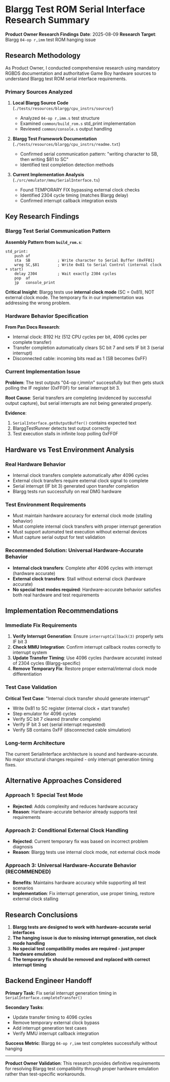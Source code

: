 # Blargg Test ROM Serial Interface Research Summary

**Product Owner Research Findings**
**Date**: 2025-08-09
**Research Target**: Blargg `04-op r,imm` test ROM hanging issue

## Research Methodology

As Product Owner, I conducted comprehensive research using mandatory RGBDS documentation and authoritative Game Boy hardware sources to understand Blargg test ROM serial interface requirements.

### Primary Sources Analyzed

1. **Local Blargg Source Code** (`./tests/resources/blargg/cpu_instrs/source/`)
   - Analyzed `04-op r,imm.s` test structure
   - Examined `common/build_rom.s` std_print implementation
   - Reviewed `common/console.s` output handling

2. **Blargg Test Framework Documentation** (`./tests/resources/blargg/cpu_instrs/readme.txt`)
   - Confirmed serial communication pattern: "writing character to SB, then writing $81 to SC"
   - Identified test completion detection methods

3. **Current Implementation Analysis** (`./src/emulator/mmu/SerialInterface.ts`)
   - Found TEMPORARY FIX bypassing external clock checks
   - Identified 2304 cycle timing (matches Blargg delay)
   - Confirmed interrupt callback integration exists

## Key Research Findings

### Blargg Test Serial Communication Pattern

**Assembly Pattern from `build_rom.s`**:
```assembly
std_print:
    push af
    sta  SB            ; Write character to Serial Buffer (0xFF01)
    wreg SC,$81        ; Write 0x81 to Serial Control (internal clock + start)
    delay 2304         ; Wait exactly 2304 cycles
    pop  af
    jp   console_print
```

**Critical Insight**: Blargg tests use **internal clock mode** (SC = 0x81), NOT external clock mode. The temporary fix in our implementation was addressing the wrong problem.

### Hardware Behavior Specification

**From Pan Docs Research**:
- Internal clock: 8192 Hz (512 CPU cycles per bit, 4096 cycles per complete transfer)
- Transfer completion automatically clears SC bit 7 and sets IF bit 3 (serial interrupt)
- Disconnected cable: incoming bits read as 1 (SB becomes 0xFF)

### Current Implementation Issue

**Problem**: The test outputs "04-op r,imm\n" successfully but then gets stuck polling the IF register (0xFF0F) for serial interrupt bit 3.

**Root Cause**: Serial transfers are completing (evidenced by successful output capture), but serial interrupts are not being generated properly.

**Evidence**:
1. `SerialInterface.getOutputBuffer()` contains expected text
2. BlarggTestRunner detects test output correctly
3. Test execution stalls in infinite loop polling 0xFF0F

## Hardware vs Test Environment Analysis

### Real Hardware Behavior
- Internal clock transfers complete automatically after 4096 cycles
- External clock transfers require external clock signal to complete
- Serial interrupt (IF bit 3) generated upon transfer completion
- Blargg tests run successfully on real DMG hardware

### Test Environment Requirements
- Must maintain hardware accuracy for external clock mode (stalling behavior)
- Must complete internal clock transfers with proper interrupt generation
- Must support automated test execution without external devices
- Must capture serial output for test validation

### Recommended Solution: Universal Hardware-Accurate Behavior
- **Internal clock transfers**: Complete after 4096 cycles with interrupt (hardware accurate)
- **External clock transfers**: Stall without external clock (hardware accurate)
- **No special test modes required**: Hardware-accurate behavior satisfies both real hardware and test requirements

## Implementation Recommendations

### Immediate Fix Requirements

1. **Verify Interrupt Generation**: Ensure `interruptCallback(3)` properly sets IF bit 3
2. **Check MMU Integration**: Confirm interrupt callback routes correctly to interrupt system
3. **Update Transfer Timing**: Use 4096 cycles (hardware accurate) instead of 2304 cycles (Blargg-specific)
4. **Remove Temporary Fix**: Restore proper external/internal clock mode differentiation

### Test Case Validation

**Critical Test Case**: "Internal clock transfer should generate interrupt"
- Write 0x81 to SC register (internal clock + start transfer)
- Step emulator for 4096 cycles
- Verify SC bit 7 cleared (transfer complete)
- Verify IF bit 3 set (serial interrupt requested)
- Verify SB contains 0xFF (disconnected cable simulation)

### Long-term Architecture

The current SerialInterface architecture is sound and hardware-accurate. No major structural changes required - only interrupt generation timing fixes.

## Alternative Approaches Considered

### Approach 1: Special Test Mode
- **Rejected**: Adds complexity and reduces hardware accuracy
- **Reason**: Hardware-accurate behavior already supports test requirements

### Approach 2: Conditional External Clock Handling
- **Rejected**: Current temporary fix was based on incorrect problem diagnosis
- **Reason**: Blargg tests use internal clock mode, not external clock mode

### Approach 3: Universal Hardware-Accurate Behavior (RECOMMENDED)
- **Benefits**: Maintains hardware accuracy while supporting all test scenarios
- **Implementation**: Fix interrupt generation, use proper timing, restore external clock stalling

## Research Conclusions

1. **Blargg tests are designed to work with hardware-accurate serial interfaces**
2. **The hanging issue is due to missing interrupt generation, not clock mode handling**
3. **No special test compatibility modes are required - just proper hardware emulation**
4. **The temporary fix should be removed and replaced with correct interrupt timing**

## Backend Engineer Handoff

**Primary Task**: Fix serial interrupt generation timing in `SerialInterface.completeTransfer()`

**Secondary Tasks**: 
- Update transfer timing to 4096 cycles
- Remove temporary external clock bypass
- Add interrupt generation test cases
- Verify MMU interrupt callback integration

**Success Metric**: Blargg `04-op r,imm` test completes successfully without hanging

---

**Product Owner Validation**: This research provides definitive requirements for resolving Blargg test compatibility through proper hardware emulation rather than test-specific workarounds.